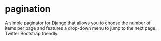 pagination
==========

A simple paginator for Django that allows you to choose the number of items per page and features a drop-down menu to jump to the next page. Twitter Bootstrap friendly.